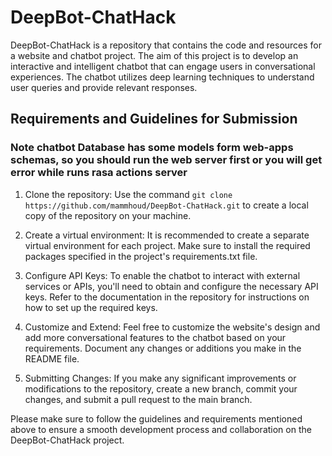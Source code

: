 # DeepBot-ChatHack

DeepBot-ChatHack is a repository that contains the code and resources for a website and chatbot project. The aim of this project is to develop an interactive and intelligent chatbot that can engage users in conversational experiences. The chatbot utilizes deep learning techniques to understand user queries and provide relevant responses.

## Requirements and Guidelines for Submission

### Note chatbot Database has some models form web-apps schemas, so you should run the web server first or you will get error while runs rasa actions server  

1. Clone the repository: Use the command `git clone https://github.com/mammhoud/DeepBot-ChatHack.git` to create a local copy of the repository on your machine.

2. Create a virtual environment: It is recommended to create a separate virtual environment for each project. Make sure to install the required packages specified in the project's requirements.txt file.

3. Configure API Keys: To enable the chatbot to interact with external services or APIs, you'll need to obtain and configure the necessary API keys. Refer to the documentation in the repository for instructions on how to set up the required keys.

4. Customize and Extend: Feel free to customize the website's design and add more conversational features to the chatbot based on your requirements. Document any changes or additions you make in the README file.

5. Submitting Changes: If you make any significant improvements or modifications to the repository, create a new branch, commit your changes, and submit a pull request to the main branch.

Please make sure to follow the guidelines and requirements mentioned above to ensure a smooth development process and collaboration on the DeepBot-ChatHack project.

